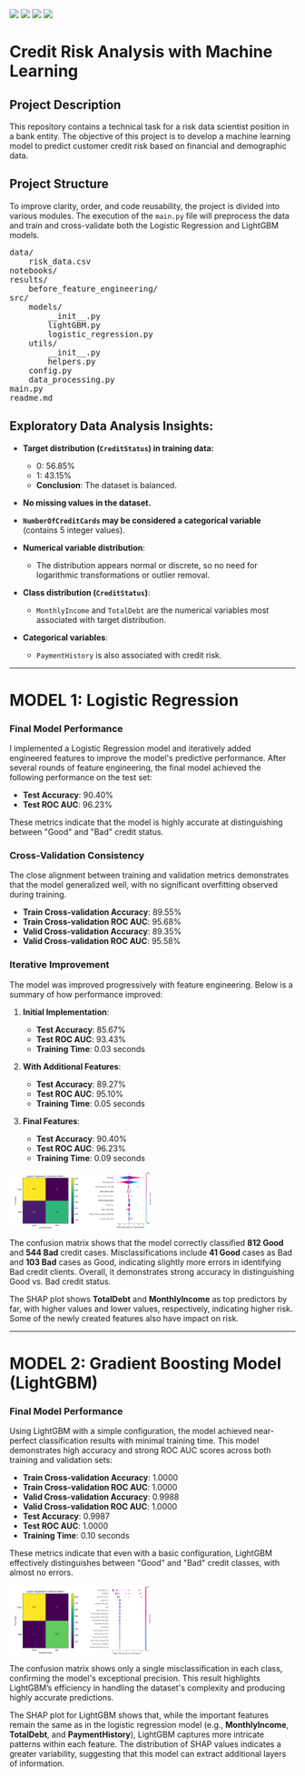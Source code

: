 <img src="https://img.shields.io/badge/pandas-white?logo=pandas&logoColor=250458" style="height: 25px; width: auto;"> <img src="https://img.shields.io/badge/NumPy-white?logo=numpy&logoColor=013243" style="height: 25px; width: auto;"> <img src="https://img.shields.io/badge/LightGBM-white?logo=LightGBM" style="height: 25px; width: auto;"> <img src="https://img.shields.io/badge/SHAP-white?logo=python" style="height: 25px; width: auto;">

# Credit Risk Analysis with Machine Learning

## Project Description

This repository contains a technical task for a risk data scientist position in a bank entity. The objective of this project is to develop a machine learning model to predict customer credit risk based on financial and demographic data.

## Project Structure

To improve clarity, order, and code reusability, the project is divided into various modules. The execution of the `main.py` file will preprocess the data and train and cross-validate both the Logistic Regression and LightGBM models.

<pre style="font-size:14px;">
data/
    risk_data.csv
notebooks/
results/
    before_feature_engineering/
src/
    models/
        __init__.py
        lightGBM.py
        logistic_regression.py
    utils/
        __init__.py
        helpers.py
    config.py
    data_processing.py
main.py
readme.md
</pre>

## Exploratory Data Analysis Insights:

- **Target distribution (`CreditStatus`) in training data:**
  - 0: 56.85%
  - 1: 43.15%
  - **Conclusion**: The dataset is balanced.

- **No missing values in the dataset.**

- **`NumberOfCreditCards` may be considered a categorical variable** (contains 5 integer values).

- **Numerical variable distribution**:
  - The distribution appears normal or discrete, so no need for logarithmic transformations or outlier removal.

- **Class distribution (`CreditStatus`)**:
  - `MonthlyIncome` and `TotalDebt` are the numerical variables most associated with target distribution.

- **Categorical variables**:
  - `PaymentHistory` is also associated with credit risk.

---

# MODEL 1: Logistic Regression 

### Final Model Performance

I implemented a Logistic Regression model and iteratively added engineered features to improve the model's predictive performance. After several rounds of feature engineering, the final model achieved the following performance on the test set:

- **Test Accuracy**: 90.40%
- **Test ROC AUC**: 96.23%

These metrics indicate that the model is highly accurate at distinguishing between "Good" and "Bad" credit status.

### Cross-Validation Consistency

The close alignment between training and validation metrics demonstrates that the model generalized well, with no significant overfitting observed during training.

- **Train Cross-validation Accuracy**: 89.55%
- **Train Cross-validation ROC AUC**: 95.68%
- **Valid Cross-validation Accuracy**: 89.35%
- **Valid Cross-validation ROC AUC**: 95.58%

### Iterative Improvement

The model was improved progressively with feature engineering. Below is a summary of how performance improved:

1. **Initial Implementation**:
   - **Test Accuracy**: 85.67%
   - **Test ROC AUC**: 93.43%
   - **Training Time**: 0.03 seconds

2. **With Additional Features**:
   - **Test Accuracy**: 89.27%
   - **Test ROC AUC**: 95.10%
   - **Training Time**: 0.05 seconds

3. **Final Features**:
   - **Test Accuracy**: 90.40%
   - **Test ROC AUC**: 96.23%
   - **Training Time**: 0.09 seconds

<div style="display: flex; justify-content: space-between; width:50%">
    <img src="results/lr_confusion_matrix.png" alt="Confusion Matrix" style="width:55%;">
    <img src="results/lr_shap_summary.png" alt="Shap Plot" style="width:45%;">
</div>

The confusion matrix shows that the model correctly classified **812 Good** and **544 Bad** credit cases. Misclassifications include **41 Good** cases as Bad and **103 Bad** cases as Good, indicating slightly more errors in identifying Bad credit clients. Overall, it demonstrates strong accuracy in distinguishing Good vs. Bad credit status.

The SHAP plot shows **TotalDebt** and **MonthlyIncome** as top predictors by far, with higher values and lower values, respectively, indicating higher risk. Some of the newly created features also have impact on risk.

---

# MODEL 2: Gradient Boosting Model (LightGBM)

### Final Model Performance

Using LightGBM with a simple configuration, the model achieved near-perfect classification results with minimal training time. This model demonstrates high accuracy and strong ROC AUC scores across both training and validation sets:

- **Train Cross-validation Accuracy**: 1.0000
- **Train Cross-validation ROC AUC**: 1.0000
- **Valid Cross-validation Accuracy**: 0.9988
- **Valid Cross-validation ROC AUC**: 1.0000
- **Test Accuracy**: 0.9987
- **Test ROC AUC**: 1.0000
- **Training Time**: 0.10 seconds

These metrics indicate that even with a basic configuration, LightGBM effectively distinguishes between "Good" and "Bad" credit classes, with almost no errors.

<div style="display: flex; justify-content: space-between; width:50%">
    <img src="results/lgb_confusion_matrix.png" alt="Confusion Matrix" style="width:55%;">
    <img src="results/lgb_shap_summary.png" alt="Shap Plot" style="width:45%;">
</div>


The confusion matrix shows only a single misclassification in each class, confirming the model's exceptional precision. This result highlights LightGBM’s efficiency in handling the dataset's complexity and producing highly accurate predictions.

The SHAP plot for LightGBM shows that, while the important features remain the same as in the logistic regression model (e.g., **MonthlyIncome**, **TotalDebt**, and **PaymentHistory**), LightGBM captures more intricate patterns within each feature. The distribution of SHAP values indicates a greater variability, suggesting that this model can extract additional layers of information.



